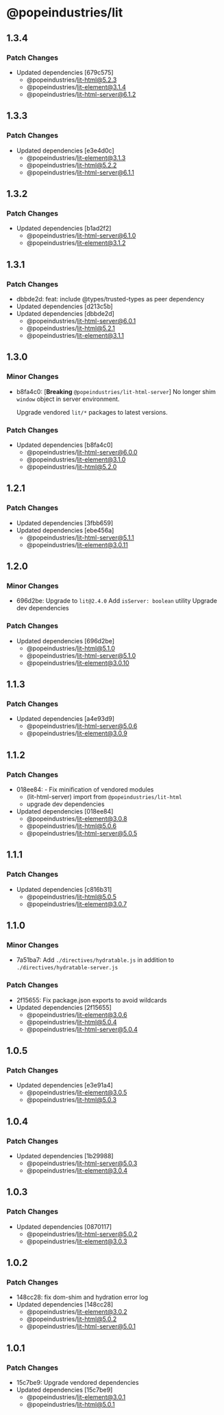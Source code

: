# @popeindustries/lit

## 1.3.4

### Patch Changes

- Updated dependencies [679c575]
  - @popeindustries/lit-html@5.2.3
  - @popeindustries/lit-element@3.1.4
  - @popeindustries/lit-html-server@6.1.2

## 1.3.3

### Patch Changes

- Updated dependencies [e3e4d0c]
  - @popeindustries/lit-element@3.1.3
  - @popeindustries/lit-html@5.2.2
  - @popeindustries/lit-html-server@6.1.1

## 1.3.2

### Patch Changes

- Updated dependencies [b1ad2f2]
  - @popeindustries/lit-html-server@6.1.0
  - @popeindustries/lit-element@3.1.2

## 1.3.1

### Patch Changes

- dbbde2d: feat: include @types/trusted-types as peer dependency
- Updated dependencies [d213c5b]
- Updated dependencies [dbbde2d]
  - @popeindustries/lit-html-server@6.0.1
  - @popeindustries/lit-html@5.2.1
  - @popeindustries/lit-element@3.1.1

## 1.3.0

### Minor Changes

- b8fa4c0: [**Breaking** `@popeindustries/lit-html-server`] No longer shim `window` object in server environment.

  Upgrade vendored `lit/*` packages to latest versions.

### Patch Changes

- Updated dependencies [b8fa4c0]
  - @popeindustries/lit-html-server@6.0.0
  - @popeindustries/lit-element@3.1.0
  - @popeindustries/lit-html@5.2.0

## 1.2.1

### Patch Changes

- Updated dependencies [3fbb659]
- Updated dependencies [ebe456a]
  - @popeindustries/lit-html-server@5.1.1
  - @popeindustries/lit-element@3.0.11

## 1.2.0

### Minor Changes

- 696d2be: Upgrade to `lit@2.4.0`
  Add `isServer: boolean` utility
  Upgrade dev dependencies

### Patch Changes

- Updated dependencies [696d2be]
  - @popeindustries/lit-html@5.1.0
  - @popeindustries/lit-html-server@5.1.0
  - @popeindustries/lit-element@3.0.10

## 1.1.3

### Patch Changes

- Updated dependencies [a4e93d9]
  - @popeindustries/lit-html-server@5.0.6
  - @popeindustries/lit-element@3.0.9

## 1.1.2

### Patch Changes

- 018ee84: - Fix minification of vendored modules
  - (lit-html-server) import from `@popeindustries/lit-html`
  - upgrade dev dependencies
- Updated dependencies [018ee84]
  - @popeindustries/lit-element@3.0.8
  - @popeindustries/lit-html@5.0.6
  - @popeindustries/lit-html-server@5.0.5

## 1.1.1

### Patch Changes

- Updated dependencies [c816b31]
  - @popeindustries/lit-html@5.0.5
  - @popeindustries/lit-element@3.0.7

## 1.1.0

### Minor Changes

- 7a51ba7: Add `./directives/hydratable.js` in addition to `./directives/hydratable-server.js`

### Patch Changes

- 2f15655: Fix package.json exports to avoid wildcards
- Updated dependencies [2f15655]
  - @popeindustries/lit-element@3.0.6
  - @popeindustries/lit-html@5.0.4
  - @popeindustries/lit-html-server@5.0.4

## 1.0.5

### Patch Changes

- Updated dependencies [e3e91a4]
  - @popeindustries/lit-element@3.0.5
  - @popeindustries/lit-html@5.0.3

## 1.0.4

### Patch Changes

- Updated dependencies [1b29988]
  - @popeindustries/lit-html-server@5.0.3
  - @popeindustries/lit-element@3.0.4

## 1.0.3

### Patch Changes

- Updated dependencies [0870117]
  - @popeindustries/lit-html-server@5.0.2
  - @popeindustries/lit-element@3.0.3

## 1.0.2

### Patch Changes

- 148cc28: fix dom-shim and hydration error log
- Updated dependencies [148cc28]
  - @popeindustries/lit-element@3.0.2
  - @popeindustries/lit-html@5.0.2
  - @popeindustries/lit-html-server@5.0.1

## 1.0.1

### Patch Changes

- 15c7be9: Upgrade vendored dependencies
- Updated dependencies [15c7be9]
  - @popeindustries/lit-element@3.0.1
  - @popeindustries/lit-html@5.0.1
